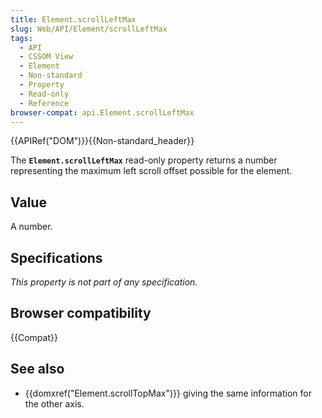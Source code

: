 ```yaml
---
title: Element.scrollLeftMax
slug: Web/API/Element/scrollLeftMax
tags:
  - API
  - CSSOM View
  - Element
  - Non-standard
  - Property
  - Read-only
  - Reference
browser-compat: api.Element.scrollLeftMax
---
```

{{APIRef("DOM")}}{{Non-standard_header}}

The **`Element.scrollLeftMax`** read-only property returns a
number representing the maximum left scroll offset possible for the
element.

## Value

A number.

## Specifications

_This property is not part of any specification._

## Browser compatibility

{{Compat}}

## See also

- {{domxref("Element.scrollTopMax")}} giving the same information for the other axis.
